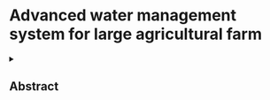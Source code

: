 # Advanced water management system for large agricultural farm 
<details>
<summary><h2> Abstract </h2> </summary>
<br>
#### An advanced water management system for agricultural farms(more than 50 acre with different crops with different water requirements) optimizes irrigation by usingsensors and IoT to monitor soil moisture and weather conditions, ensuring efficient water usage and crop health. The system supports sustainable farming, and enhances crop yield through precise data-driven irrigation management.
